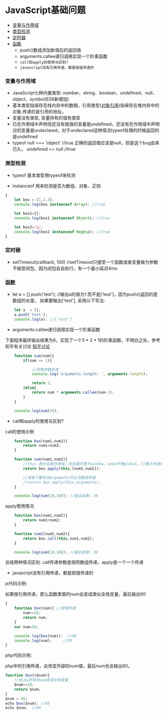 # JavaScript基础问题

- [变量与作用域](#变量与作用域)
- [类型检测](#类型检测)
- [定时器](#定时器)
- [函数](#函数)
    - push()数组添加新值后的返回值
    - arguments.callee递归调用实现一个阶乘函数
    - `call和apply的使用与区别?`
    - `javascript没有引用传递，都是按值传递的`

### 变量与作用域

* JavaScript七种内置类型: number、string、boolean、undefined、null、object、symbol(ES6新增加)
* 基本类型指保存在栈内存中的数据，引用类型([对象引用](https://github.com/Q-Angelo/Summarize/blob/master/nodejs/object_reference.md))指保存在堆内存中的对象,传递的是引用的地址。
* 变量没有类型, 变量持有的值有类型
* 已在作用域中声明但还没有赋值的变量是undefined，还没有在作用域中声明过的变量是undeclared，对于undeclared这种情况typeof处理的时候返回的是undefined
* typeof null === 'object' //true 正确的返回值应该是null，但是这个bug由来已久。 undefined == null //true

### 类型检测

* typeof 基本类型用typeof来检测

* instanceof 用来检测是否为数组、对象、正则

```js
{
    let box = [1,2,3];
    console.log(box instanceof Array); //true

    let box1={};
    console.log(box1 instanceof Object); //true

    let box2=/g/;
    console.log(box2 instanceof RegExp); //true
}
```



### 定时器

* setTimeout(callback, 100) //setTimeout只接受一个函数或者变量做为参数不接受闭包，因为闭包会自执行，有一个最小延迟4ms

### 函数

* let a = [].push('test'); //输出a的值为1 而不是['test']，因为push()返回的是数组的长度， 如果要输出['test'], 采用以下写法:

```javascript
    let a  = [];
    a.push('test');
    console.log(a); //['test']
```

* arguments.callee递归调用实现一个阶乘函数

下面程序最终输出结果为6，实现了一个3 * 2 * 1的阶乘函数，不明白之处，参考知乎有关讨论 [知乎讨论](https://www.zhihu.com/question/268265380/answer/335099064)

```javascript
    function sum(num){
        if(num <= 1){

            //获取参数长度
            console.log('arguments.length: ', arguments.length);

            return 1;
        }else{
            return num * arguments.callee(num-1);
        }
    }

    console.log(sum(3));
```

* call和apply的使用与区别?

call的使用示例

```javascript
    function box(num1,num2){
        return num1+num2;
    }

    function sum(num1,num2){
        //this 表示全局作用域，浏览器环境下window，node环境global，[]表示传递的参数
        return box.apply(this,[num1,num2]);

        //或者下面写法arguments可以当数组传递
        //return box.apply(this,arguments);
    }

    console.log(sum(10,10)); //输出结果: 20
```

apply使用情况

```javascript
    function box(num1,num2){
        return num1+num2;
    }

    function sum2(num1,num2){
        return box.call(this,num1,num2);
    }

    console.log(sum(10,10)); //输出结果: 20
```

总结两种情况区别: call传递参数是按照数组传递，apply是一个一个传递

* javascript没有引用传递，都是按值传递的

js代码示例:  

如果按引用传递，那么函数里面的num会变成类似全局变量，最后输出60

```js
{
    function box(num){ //按值传递
        num+=10;
        return num;
    }
    var num=50;

    console.log(box(num));  //60
    console.log(num);	  //50
}
```

php代码示例: 

php中的引用传递，会改变外部的num值，最后num也会输出60。

```js
function box(&$num){ 
    //加上&符号将num变成全局变量
    $num+=10;
    return $num;
}
$num = 50;
echo box($num);	//60
echo $num;	//60
```
